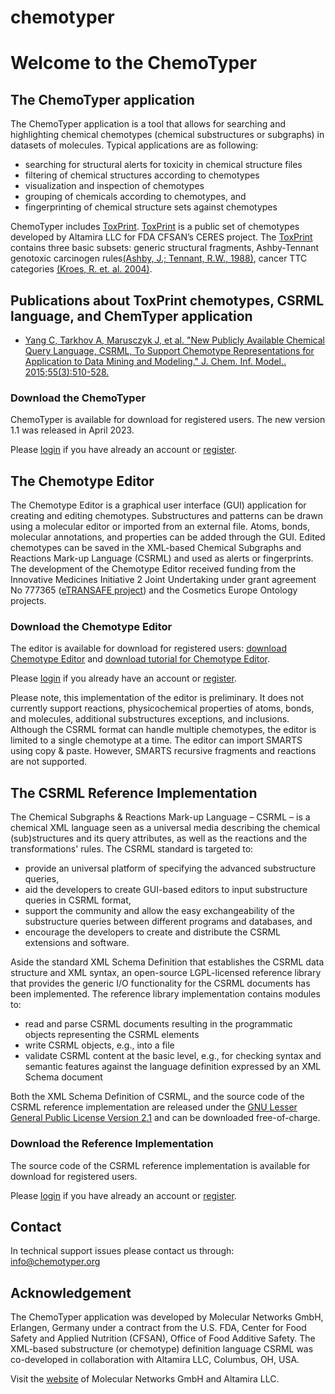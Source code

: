 # chemotyper

Welcome to the ChemoTyper
=========================

The ChemoTyper application
--------------------------

The ChemoTyper application is a tool that allows for searching and highlighting chemical chemotypes (chemical substructures or subgraphs) in datasets of molecules. Typical applications are as following:

*   searching for structural alerts for toxicity in chemical structure files
*   filtering of chemical structures according to chemotypes
*   visualization and inspection of chemotypes
*   grouping of chemicals according to chemotypes, and
*   fingerprinting of chemical structure sets against chemotypes

ChemoTyper includes [​ToxPrint](https://toxprint.org). [​ToxPrint](https://toxprint.org) is a public set of chemotypes developed by Altamira LLC for FDA CFSAN’s CERES project. The [​ToxPrint](https://toxprint.org) contains three basic subsets: generic structural fragments, Ashby-Tennant genotoxic carcinogen rules [​(Ashby, J.; Tennant, R.W., 1988)](http://dx.doi.org/10.1016/0165-1218(88)90114-0), cancer TTC categories [​(Kroes, R. et. al. 2004)](http://dx.doi.org/10.1016/j.fct.2003.08.006).

Publications about ToxPrint chemotypes, CSRML language, and ChemTyper application
---------------------------------------------------------------------------------

*   [​Yang C, Tarkhov A, Marusczyk J, et al. "New Publicly Available Chemical Query Language, CSRML, To Support Chemotype Representations for Application to Data Mining and Modeling." J. Chem. Inf. Model.. 2015;55(3):510-528.](http://pubs.acs.org/doi/abs/10.1021/ci500667v)

### Download the ChemoTyper

ChemoTyper is available for download for registered users. The new version 1.1 was released in April 2023.

Please [login](/login) if you have already an account or [register](/register).

The Chemotype Editor
--------------------

The Chemotype Editor is a graphical user interface (GUI) application for creating and editing chemotypes. Substructures and patterns can be drawn using a molecular editor or imported from an external file. Atoms, bonds, molecular annotations, and properties can be added through the GUI. Edited chemotypes can be saved in the XML-based Chemical Subgraphs and Reactions Mark-up Language (CSRML) and used as alerts or fingerprints. The development of the Chemotype Editor received funding from the Innovative Medicines Initiative 2 Joint Undertaking under grant agreement No 777365 ([​eTRANSAFE project](https://etransafe.eu/)) and the Cosmetics Europe Ontology projects.

### Download the Chemotype Editor

The editor is available for download for registered users: [download Chemotype Editor](# "No permission to file.") and [download tutorial for Chemotype Editor](# "No permission to file.").

Please [login](/login) if you already have an account or [register](/register).

Please note, this implementation of the editor is preliminary. It does not currently support reactions, physicochemical properties of atoms, bonds, and molecules, additional substructures exceptions, and inclusions. Although the CSRML format can handle multiple chemotypes, the editor is limited to a single chemotype at a time. The editor can import SMARTS using copy & paste. However, SMARTS recursive fragments and reactions are not supported.

The CSRML Reference Implementation
----------------------------------

The Chemical Subgraphs & Reactions Mark-up Language – CSRML – is a chemical XML language seen as a universal media describing the chemical (sub)structures and its query attributes, as well as the reactions and the transformations' rules. The CSRML standard is targeted to:

*   provide an universal platform of specifying the advanced substructure queries,
*   aid the developers to create GUI-based editors to input substructure queries in CSRML format,
*   support the community and allow the easy exchangeability of the substructure queries between different programs and databases, and
*   encourage the developers to create and distribute the CSRML extensions and software.

Aside the standard XML Schema Definition that establishes the CSRML data structure and XML syntax, an open-source LGPL-licensed reference library that provides the generic I/O functionality for the CSRML documents has been implemented. The reference library implementation contains modules to:

*   read and parse CSRML documents resulting in the programmatic objects representing the CSRML elements
*   write CSRML objects, e.g., into a file
*   validate CSRML content at the basic level, e.g., for checking syntax and semantic features against the language definition expressed by an XML Schema document

Both the XML Schema Definition of CSRML, and the source code of the CSRML reference implementation are released under the [​GNU Lesser General Public License Version 2.1](http://www.gnu.org/licenses/old-licenses/lgpl-2.1.html) and can be downloaded free-of-charge.

### Download the Reference Implementation

The source code of the CSRML reference implementation is available for download for registered users.

Please [login](/login) if you have already an account or [register](/register).

Contact
-------

In technical support issues please contact us through: [​info@chemotyper.org](mailto:info@chemotyper.org)

Acknowledgement
---------------

The ChemoTyper application was developed by Molecular Networks GmbH, Erlangen, Germany under a contract from the U.S. FDA, Center for Food Safety and Applied Nutrition (CFSAN), Office of Food Additive Safety. The XML-based substructure (or chemotype) definition language CSRML was co-developed in collaboration with Altamira LLC, Columbus, OH, USA.

Visit the [​website](https://www.mn-am.com) of Molecular Networks GmbH and Altamira LLC.
